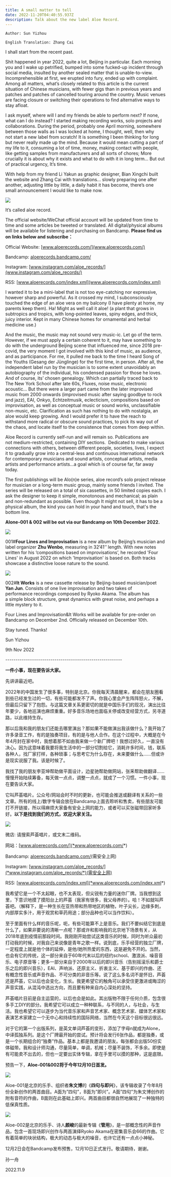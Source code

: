 ```yaml
---
title: A small matter to tell
date: 2022-11-20T04:40:55.937Z
description: Talk about the new label Aloe Record.
---
```

`Author: Sun Yizhou `

`English Translation: Zhang Cai`

I shall start from the recent past.

Shit happened in year 2022, quite a lot, Beijing in particular. Each morning you and I wake up petrified, bumped into some fucked-up incident through social media, insulted by another sealed matter that is unable-to-view. Incomprehensible at first, we erupted into fury, ended up with complaint. Among all matters, what’s closely related to this article is the current situation of Chinese musicians, with fewer gigs than in previous years and patches and patches of cancelled touring around the country. Music venues are facing closure or switching their operations to find alternative ways to stay afloat.

I ask myself, where will I and my friends be able to perform next? If none, what can I do instead? I started making recording works, solo projects and collaborations. During the period, probably one April morning, somewhere between those walls as I was locked at home, I thought, well, then why not start a new label from scratch! It is something I been thinking for long but never really made up the mind. Because it would mean cutting a part of my life to it, consuming a lot of time, money, making contact with people, like getting samples from manufacturers and all sorts of chores; More crucially it is about why it exists and what to do with it in long term… But out of practical urgency, It’s time.

With help from my friend Li Yakun as graphic designer, Bian Xingchi built the website and Zhang Cai with translations… slowly preparing one after another, adjusting little by little, a daily habit it has become, there’s one small announcement I would like to make now.

![](/images/uploads/厂牌-logo.png)

It’s called aloe record.

The official website/WeChat official account will be updated from time to time and some articles be tweeted or translated. All digital/physical albums will be available for listening and purchasing on Bandcamp. **Please find us on links below and subscribe：**

Official Website: [www.aloerecords.com/](www.aloerecords.com/)

Bandcamp: [aloerecords.bandcamp.com/](aloerecords.bandcamp.com/)

Instagram: [www.instagram.com/aloe_records/](www.instagram.com/aloe_records/)

RSS: [www.aloerecords.com/index.xml](www.aloerecords.com/index.xml)

I wanted it to be a mini-label that is not too eye-catching nor expressive, however sharp and powerful. As it crossed my mind, I subconsciously touched the edge of an aloe vera on my balcony (I have plenty at home, my parents keep them). Ha! Might as well call it aloe! (a plant that grows in subtropics and tropics, with long-pointed leaves, spiny edges, and thick, juicy interior. Kept in many Chinese homes for ornamental and herbal medicine use.)

And the music, the music may not sound very music-ic. Let go of the term. However, if we must apply a certain coherent to it, may have something to do with the underground Beijing scene that influenced me, since 2018 pre-covid, the very moment I got involved with this kind of music, as audience, and as participance. For me, it pulled me back to the time I heard Song of the Youths (Gesang der Jünglinge) for the first time, in person. After all, the independent label run by the musician is to some extent unavoidably an autobiography of the individual, his condensed passion for those he loves. And of course, its’ chosen genealogy. Which can partially traced back to The New York School after late 60s, Fluxes, noise music, electronic acoustic… But there were a larger part came from the later improvised music from 2000 onwards (improvised music after saying goodbye to rock and jazz), EAI, Onkyo, Echtzeitmusik, eclecticism, compositions based on improvisation, as well as conceptual music or sound works, unclassifiable non-music, etc. Clarification as such has nothing to do with nostalgia, an aloe would keep growing. And I would prefer it to have the reach to withstand more radical or obscure sound practices, to pick its way out of the chaos, and locate itself to the consistence that comes from deep within.

Aloe Record is currently self-run and will remain so. Publications are not medium-restricted, containing DIY sections.  Dedicated to make various connections with others, between different people, societies, lives, I expect it to gradually grow into a central-less and continuous international network for contemporary musicians and sound artists, conceptual artists, media artists and performance artists…a goal which is of course far, far away today.

The first publishings will be Alo(n)e series, aloe record’s solo project release for musician or a long-term music group, mainly some friends I invited. The series will be released on a total of six cassettes, in 50 limited copies each. I ask the designer to keep it simple, monotonous and mechanical; as plain and non-redundant as possible. Even though It might not sell, it has to be a physical album, the kind you can hold in your hand and touch, that's the bottom line. 

**Alone-001 & 002 will be out via our Bandcamp on 10th December 2022.**

![](/images/uploads/zhu1-a.jpg)

001#**Four Lines and Improvisation** is a new album by Beijing’s musician and label organizer **Zhu Wenbo**, measuring in 32’41’’ length. With new notes written for his ‘compositions based on improvisations’, he recorded 'Four Lines' in August 2022 on which 'Improvisation' is based on. Both tracks showcase a distinctive loose nature to the sound.

![](/images/uploads/yan2-a.jpg)

002#**It Works** is a new cassette release by Beijing-based musician/poet **Yan Jun**. Consists of one live improvisation and two takes of performance recordings composed by Ryoko Akama. The album has a simple block structure, great dynamics with great noise, and perhaps a little mystery to it.

Four Lines and Improvisation&It Works will be available for pre-order on Bandcamp on December 2nd. Officially released on December 10th.

Stay tuned. Thanks!

Sun Yizhou

9th Nov 2022



\-﻿--------------------------------------------------------

**一件小事，现在要告诉大家。**

​先讲讲最近吧。

2022年的中国发生了很多事，特别是北京。你我每天清晨醒来，都会在朋友圈看到些已经发生过的一切，有些可能都发不了声。你我心里会产生阵阵怒火，不解，但最后只留下了抱怨。与这篇文章关系更密切的就是中国乐手们的现况，演出比往年要少，各地巡演也麻烦重重。好多音乐场地也面临关停或改变经营方式，另寻道路，以此维持生存。

那以后我和我的朋友们还能去哪里演出？那如果不能做演出我该做什么？我开始了许多录音工作，有的是独奏项目，有的是与他人合作。在这个过程中，大概是在今年4月封在家中时，我想着那不如由我来做一个新厂牌吧！我想过好久，一直没有决心。因为这意味着我要将我生活中的一部分切割给它，消耗许多时间，钱，联系各种人，找厂家打样，各种琐事；与思考它为什么存在，未来要做什么……但或许是现实说服了我。该是时候了。

我找了我的朋友李亚坤帮助做平面设计，边星驰帮助做网站，张釆帮助做翻译……慢慢开始陆续筹备，每天做一点点，调整一点点，就成了一个习惯。一件小事，现在要告诉大家。

它叫芦荟唱片。公众号/网站会时不时的更新，也可能会推送或翻译有关系的一些文章。所有的线上/数字专辑会放在Bandcamp上面去聆听和售卖，有些朋友可能打不开链接，所以得麻烦大家备有安全上网的能力，或者可以买张磁带回家听多好。**以下是找到我们的方式，欢迎大家关注。**

![](/images/uploads/厂牌-logo.png)

微店: 请搜索芦荟唱片，或文末二维码。

网站：[www.aloerecords.com/](*www.aloerecords.com/*)

Bandcamp: [aloerecords.bandcamp.com/](*aloerecords.bandcamp.com/*)(需安全上网)

Instagram: [www.instagram.com/aloe_records/](*www.instagram.com/aloe_records/*)(需安全上网)

​RSS: [www.aloerecords.com/index.xml](*www.aloerecords.com/index.xml*)

我希望它是一个不太起眼，也不太表现，但尖锐有力量的迷你厂牌。当我想到这里，下意识地摸了摸阳台上的芦荟（我家有很多，我父母养的）。哈！不如就叫芦荟吧。（解释下，是一种生长在亚热带和热带地区的植物，叶子尖长，边缘多刺，内部厚实多汁，用于观赏和草药用途；部分品种也可以当作饮料）。

至于里面有什么样的音乐呢，呃，有些可能算不上是音乐。我们不要纠结它到底是什么了，如果非要说的清晰一点呢？那或许和影响我的北京地下场景有关，从2018年底到疫情前那段时间。我刚刚开始尝试这类音乐的时候，同时为听众最初打动我的时候，对我自己来说像是青年之歌一样。说到底，乐手经营的独立厂牌，一定程度上就是他个体的延伸，是他/她所热爱的东西，这是避免不开的。当然，也会有它的传统，这一部分来自于60年代末以后的纽约school、激浪派、噪音音乐、电子原音等；更多一部分来自于2000年以后的即兴音乐（告别摇滚乐和爵士乐之后的即兴音乐），EAI、声响派、还原主义、折衷主义、基于即兴的作曲、还有概念性音乐或声音作品、不可分类的非音乐等。说了这么多名词不是怀旧，芦荟还是芦荟，它以后也会变化，生长。我更希望它的触角可以承受住更激进或晦涩的声音实践，从混沌中选出方向，而且要有种来自内心深处的坚持。

芦荟唱片目前是自主运营的，以后也会是如此。其出版物不限于任何介质，包含很多手工DIY的部分。我希望它可以成立一种种联系，与不同的人，与社会，与生活。我也希望它可以逐步为当代音乐家和声音艺术家、概念艺术家、媒体艺术家和表演艺术家建立一个无中心和持续性的国际网络，当然在今天这个目标很远很远。

对于它的第一个出版系列，是英文单词芦荟的变形，添加了字母n就成为Alone，中译孤独系列。是这个厂牌最开始的尝试。预计将会发行6张作品，都是独奏，或是一个长期组合的“独奏”作品。基本上都是我邀请的朋友。每张都会出版50份实体磁带。我和设计师沟通，尽量简单，单调，机械；尽量不装饰，不多余。即使是有可能卖不出去的，但也一定要出实体专辑，拿在手里可以摸的那种，这是底限。

预告一下，**Aloe-001&002将于今年12月10日首发。**



![](/images/uploads/zhu1-a.jpg)

Aloe-001是北京的乐手、组织者**朱文博**的《**四句与即兴**》，该专辑收录了今年8月份全新创作的两首曲目。A面为”四句”，B面为”即兴”。A面”四句”为朱文博创作的附有音符的作曲，B面则在此基础上即兴。两首曲目都很自然地展现了一种独特的低保真性质。

![](/images/uploads/yan2-a.jpg)

Aloe-002是北京的乐手、诗人**颜峻**的最新专辑《**管用**》，是一部概念性的声音作品，包含一首现场即兴创作与两首演绎Ryoko Akama在密集音乐会66的作曲。它有着简单的块状结构，极大的动态与极大的噪音，也许它还有一点点小神秘。

12月2日会在Bandcamp发布预售，12月10日正式发行。敬请期待，谢谢。



孙一舟

2022.11.9